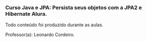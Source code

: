 ﻿### Curso Java e JPA: Persista seus objetos com a JPA2 e Hibernate Alura.

Todo conteúdo foi produzido durante as aulas.

Professor(a): Leonardo Cordeiro.